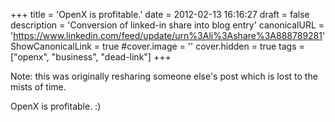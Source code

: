 +++
title = 'OpenX is profitable.'
date = 2012-02-13 16:16:27
draft = false
description = 'Conversion of linked-in share into blog entry'
canonicalURL = 'https://www.linkedin.com/feed/update/urn%3Ali%3Ashare%3A888789281'
ShowCanonicalLink = true
#cover.image = ''
cover.hidden = true
tags = ["openx", "business", "dead-link"]
+++

Note: this was originally resharing someone else's post which is lost to the mists of time.

OpenX is profitable. :)
